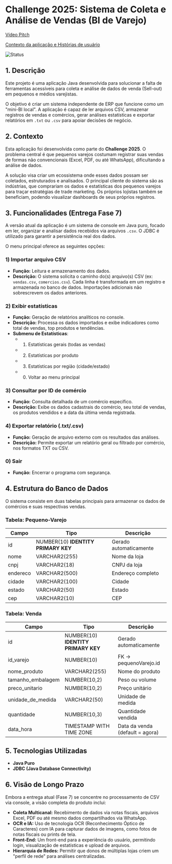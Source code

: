 # Challenge 2025: Sistema de Coleta e Análise de Vendas (BI de Varejo)

[Vídeo Pitch](https://www.youtube.com/watch?v=7u8Nv14x_2E&t)

[Contexto da aplicação e Histórias de usuário](https://docs.google.com/document/d/1hA9xPOIarcOwa0dvtctY5EPa6Rx4bELIObJjrv10lCw/edit?usp=sharing)


![Status](https://img.shields.io/badge/Status-Em_Desenvolvimento-blue)


## 1. Descrição

Este projeto é uma aplicação Java desenvolvida para solucionar a falta de ferramentas acessíveis para coleta e análise de dados de venda (Sell-out) em pequenos e médios varejistas.

O objetivo é criar um sistema independente de ERP que funcione como um "mini-BI local". A aplicação é capaz de ler arquivos CSV, armazenar registros de vendas e comércios, gerar análises estatísticas e exportar relatórios em `.txt` ou `.csv` para apoiar decisões de negócio.

## 2. Contexto

Esta aplicação foi desenvolvida como parte do **Challenge 2025**. O problema central é que pequenos varejos costumam registrar suas vendas de formas não convencionais (Excel, PDF, ou até WhatsApp), dificultando a análise de dados.

A solução visa criar um ecossistema onde esses dados possam ser coletados, estruturados e analisados. O principal cliente do sistema são as indústrias, que comprariam os dados e estatísticas dos pequenos varejos para traçar estratégias de trade marketing. Os próprios lojistas também se beneficiam, podendo visualizar dashboards de seus próprios registros.

## 3. Funcionalidades (Entrega Fase 7)

A versão atual da aplicação é um sistema de console em Java puro, focado em ler, organizar e analisar dados recebidos via arquivos `.csv`. O JDBC é utilizado para garantir a persistência real dos dados.

O menu principal oferece as seguintes opções:

### 1) Importar arquivo CSV
* **Função:** Leitura e armazenamento dos dados.
* **Descrição:** O sistema solicita o caminho do(s) arquivo(s) CSV (ex: `vendas.csv`, `comercios.csv`). Cada linha é transformada em um registro e armazenada no banco de dados. Importações adicionais não sobrescrevem os dados anteriores.

### 2) Exibir estatísticas
* **Função:** Geração de relatórios analíticos no console.
* **Descrição:** Processa os dados importados e exibe indicadores como total de vendas, top produtos e tendências.
* **Submenu de Estatísticas**:
    * 1) Estatísticas gerais (todas as vendas)
    * 2) Estatísticas por produto
    * 3) Estatísticas por região (cidade/estado)
    * 0) Voltar ao menu principal

### 3) Consultar por ID de comércio
* **Função:** Consulta detalhada de um comércio específico.
* **Descrição:** Exibe os dados cadastrais do comércio, seu total de vendas, os produtos vendidos e a data da última venda registrada.

### 4) Exportar relatório (.txt/.csv)
* **Função:** Geração de arquivo externo com os resultados das análises.
* **Descrição:** Permite exportar um relatório geral ou filtrado por comércio, nos formatos TXT ou CSV.

### 0) Sair
* **Função:** Encerrar o programa com segurança.

## 4. Estrutura do Banco de Dados

O sistema consiste em duas tabelas principais para armazenar os dados de comércios e suas respectivas vendas.

### Tabela: Pequeno-Varejo

| Campo    | Tipo                                | Descrição              |
| -------- | ----------------------------------- | ---------------------- |
| id       | NUMBER(10) **IDENTITY PRIMARY KEY** | Gerado automaticamente |
| nome     | VARCHAR2(255)                       | Nome da loja           |
| cnpj     | VARCHAR2(18)                        | CNPJ da loja           |
| endereco | VARCHAR2(500)                       | Endereço completo      |
| cidade   | VARCHAR2(100)                       | Cidade                 |
| estado   | VARCHAR2(50)                        | Estado                 |
| cep      | VARCHAR2(10)                        | CEP                    |




### Tabela: Venda

| Campo             | Tipo                                | Descrição                       |
| ----------------- | ----------------------------------- | ------------------------------- |
| id                | NUMBER(10) **IDENTITY PRIMARY KEY** | Gerado automaticamente          |
| id_varejo         | NUMBER(10)                          | FK → pequenoVarejo.id           |
| nome_produto      | VARCHAR2(255)                       | Nome do produto                 |
| tamanho_embalagem | NUMBER(10,2)                        | Peso ou volume                  |
| preco_unitario    | NUMBER(10,2)                        | Preço unitário                  |
| unidade_de_medida | VARCHAR2(50)                        | Unidade de medida               |
| quantidade        | NUMBER(10,3)                        | Quantidade vendida              |
| data_hora         | TIMESTAMP WITH TIME ZONE            | Data da venda (default = agora) |



## 5. Tecnologias Utilizadas

* **Java Puro**
* **JDBC (Java Database Connectivity)**

## 6. Visão de Longo Prazo

Embora a entrega atual (Fase 7) se concentre no processamento de CSV via console, a visão completa do produto inclui:

* **Coleta Multicanal:** Recebimento de dados via notas fiscais, arquivos Excel, PDF ou até mesmo dados compartilhados via WhatsApp.
* **OCR e IA:** Uso de tecnologia OCR (Reconhecimento Óptico de Caracteres) com IA para capturar dados de imagens, como fotos de notas fiscais ou prints de tela.
* **Front-End:** Um front-end para a experiência do usuário, permitindo login, visualização de estatísticas e upload de arquivos.
* **Hierarquia de Redes:** Permitir que donos de múltiplas lojas criem um "perfil de rede" para análises centralizadas.
